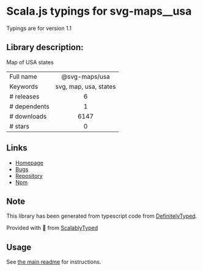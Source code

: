 
# Scala.js typings for svg-maps__usa

Typings are for version 1.1

## Library description:
Map of USA states

|                    |                 |
| ------------------ | :-------------: |
| Full name          | @svg-maps/usa |
| Keywords           | svg, map, usa, states |
| # releases         | 6 |
| # dependents       | 1 |
| # downloads        | 6147 |
| # stars            | 0 |

## Links
- [Homepage](https://github.com/VictorCazanave/svg-maps#readme)
- [Bugs](https://github.com/VictorCazanave/svg-maps/issues)
- [Repository](https://github.com/VictorCazanave/svg-maps)
- [Npm](https://www.npmjs.com/package/%40svg-maps%2Fusa)
    


## Note
This library has been generated from typescript code from [DefinitelyTyped](https://definitelytyped.org).

Provided with :purple_heart: from [ScalablyTyped](https://github.com/oyvindberg/ScalablyTyped)

## Usage
See [the main readme](../../readme.md) for instructions.


